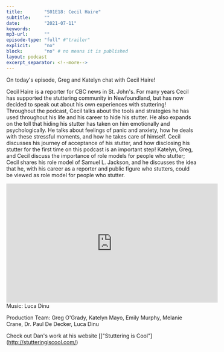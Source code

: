```yaml
---
title:        "S01E18: Cecil Haire"
subtitle:     ""
date:         "2021-07-11"
keywords:
mp3-url:      ""
episode-type: "full" #"trailer"
explicit:     "no"
block:        "no" # no means it is published
layout: podcast
excerpt_separator: <!--more-->
---
```

On today's episode, Greg and Katelyn chat with Cecil Haire!

Cecil Haire is a reporter for CBC news in St. John's. For many years Cecil has supported the stuttering community in Newfoundland, but has now decided to speak out about his own experiences with stuttering! Throughout the podcast, Cecil talks about the tools and strategies he has used throughout his life and his career to hide his stutter. He also expands on the toll that hiding his stutter has taken on him emotionally and psychologically. He talks about feelings of panic and anxiety, how he deals with these stressful moments, and how he takes care of himself. Cecil discusses his journey of acceptance of his stutter, and how disclosing his stutter for the first time on this podcast is an important step! Katelyn, Greg, and Cecil discuss the importance of role models for people who stutter; Cecil shares his role model of Samuel L. Jackson, and he discusses the idea that he, with his career as a reporter and public figure who stutters, could be viewed as role model for people who stutter.
<!--more-->
<iframe width="560" height="315" src="https://youtu.be/8OA-or-I94g" title="YouTube video player" frameborder="0" allow="accelerometer; autoplay; clipboard-write; encrypted-media; gyroscope; picture-in-picture" allowfullscreen></iframe>
<!--more-->
Music: Luca Dinu

Production Team: Greg O'Grady, Katelyn Mayo, Emily Murphy, Melanie Crane, Dr. Paul De Decker, Luca Dinu
<!--more-->
Check out Dan's work at his website []"Stuttering is Cool"](http://stutteringiscool.com/)
